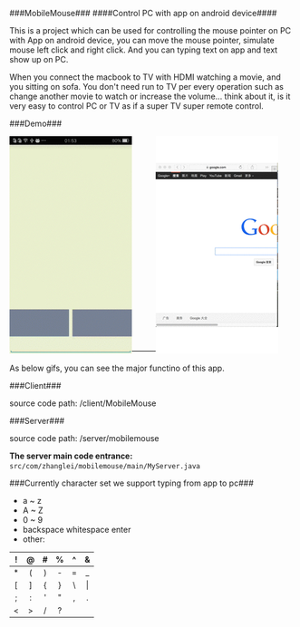 ###MobileMouse###
####Control PC with app on android device####

This is a project which can be used for controlling the mouse pointer on PC with App on android device, you can move the mouse pointer, simulate mouse left click and right click. And you can typing text on app and text show up on PC.  

When you connect the macbook to TV with HDMI watching a movie, and you sitting on sofa. You don't need run to TV per every operation such as change another movie to watch or increase the volume... think about it, is it very easy to control PC or TV as if a super TV super remote control.  

###Demo###

![](gif/client.gif)———![server demo](gif/server.gif)  

As below gifs, you can see the major functino of this app.    

###Client###

source code path: /client/MobileMouse

###Server###

source code path: /server/mobilemouse 
 
**The server main code entrance:** `src/com/zhanglei/mobilemouse/main/MyServer.java`  


###Currently character set we support typing from app to pc###

* a ~ z
* A ~ Z
* 0 ~ 9
* backspace whitespace enter
* other: 

| ! | @ | # | % | ^ | & |
|:-:|:-:|:-:|:-:|:-:|:-:|
| * | ( | ) | - | = | _ |
| [ | ] | { | } | \ | \| |
| ; | : | ' | " | , | . |
| < | > | / | ? |